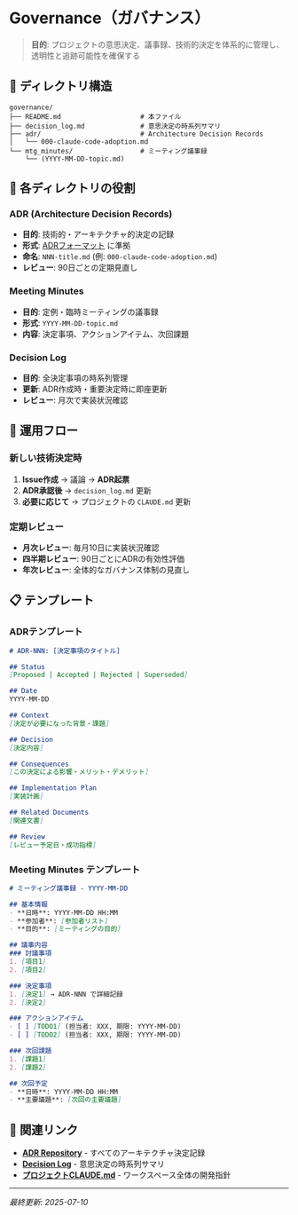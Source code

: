 # Governance（ガバナンス）

> **目的**: プロジェクトの意思決定、議事録、技術的決定を体系的に管理し、透明性と追跡可能性を確保する

## 📁 ディレクトリ構造

```
governance/
├── README.md                    # 本ファイル
├── decision_log.md              # 意思決定の時系列サマリ
├── adr/                         # Architecture Decision Records
│   └── 000-claude-code-adoption.md
└── mtg_minutes/                 # ミーティング議事録
    └── (YYYY-MM-DD-topic.md)
```

## 🎯 各ディレクトリの役割

### ADR (Architecture Decision Records)
- **目的**: 技術的・アーキテクチャ的決定の記録
- **形式**: [ADRフォーマット](https://adr.github.io/) に準拠
- **命名**: `NNN-title.md` (例: `000-claude-code-adoption.md`)
- **レビュー**: 90日ごとの定期見直し

### Meeting Minutes
- **目的**: 定例・臨時ミーティングの議事録
- **形式**: `YYYY-MM-DD-topic.md`
- **内容**: 決定事項、アクションアイテム、次回課題

### Decision Log
- **目的**: 全決定事項の時系列管理
- **更新**: ADR作成時・重要決定時に即座更新
- **レビュー**: 月次で実装状況確認

## 🔄 運用フロー

### 新しい技術決定時
1. **Issue作成** → 議論 → **ADR起票**
2. **ADR承認後** → `decision_log.md` 更新
3. **必要に応じて** → プロジェクトの `CLAUDE.md` 更新

### 定期レビュー
- **月次レビュー**: 毎月10日に実装状況確認
- **四半期レビュー**: 90日ごとにADRの有効性評価
- **年次レビュー**: 全体的なガバナンス体制の見直し

## 📋 テンプレート

### ADRテンプレート
```markdown
# ADR-NNN: [決定事項のタイトル]

## Status
[Proposed | Accepted | Rejected | Superseded]

## Date
YYYY-MM-DD

## Context
[決定が必要になった背景・課題]

## Decision
[決定内容]

## Consequences
[この決定による影響・メリット・デメリット]

## Implementation Plan
[実装計画]

## Related Documents
[関連文書]

## Review
[レビュー予定日・成功指標]
```

### Meeting Minutes テンプレート
```markdown
# ミーティング議事録 - YYYY-MM-DD

## 基本情報
- **日時**: YYYY-MM-DD HH:MM
- **参加者**: [参加者リスト]
- **目的**: [ミーティングの目的]

## 議事内容
### 討議事項
1. [項目1]
2. [項目2]

### 決定事項
1. [決定1] → ADR-NNN で詳細記録
2. [決定2]

### アクションアイテム
- [ ] [TODO1] (担当者: XXX, 期限: YYYY-MM-DD)
- [ ] [TODO2] (担当者: XXX, 期限: YYYY-MM-DD)

### 次回課題
1. [課題1]
2. [課題2]

## 次回予定
- **日時**: YYYY-MM-DD HH:MM
- **主要議題**: [次回の主要議題]
```

## 🔗 関連リンク

- **[ADR Repository](adr/)** - すべてのアーキテクチャ決定記録
- **[Decision Log](decision_log.md)** - 意思決定の時系列サマリ
- **[プロジェクトCLAUDE.md](../CLAUDE.md)** - ワークスペース全体の開発指針

---

*最終更新: 2025-07-10*